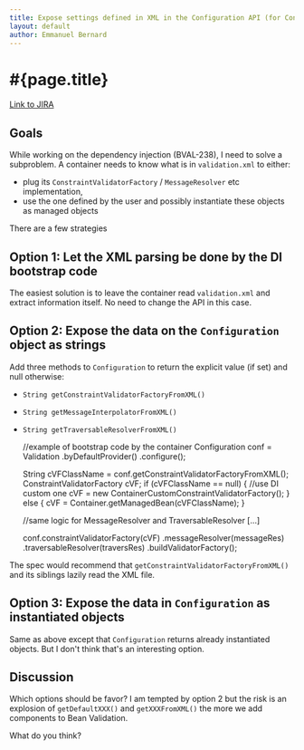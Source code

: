 ```yaml
---
title: Expose settings defined in XML in the Configuration API (for ConstraintValidatorFactory, MessageInterpolator etc)
layout: default
author: Emmanuel Bernard
---
```


# #{page.title}

[Link to JIRA](https://hibernate.onjira.com/browse/BVAL-265)

## Goals

While working on the dependency injection (BVAL-238), I need to solve a subproblem. A container needs to know what is in `validation.xml`
to either:

- plug its `ConstraintValidatorFactory` / `MessageResolver` etc implementation, 
- use the one defined by the user and possibly instantiate these objects as managed objects

There are a few strategies

## Option 1: Let the XML parsing be done by the DI bootstrap code

The easiest solution is to leave the container read `validation.xml` and extract information itself. No need to change the API in this case.

## Option 2: Expose the data on the `Configuration` object as strings

Add three methods to `Configuration` to return the explicit value (if set) and null otherwise:

- `String getConstraintValidatorFactoryFromXML()`
- `String getMessageInterpolatorFromXML()`
- `String getTraversableResolverFromXML()`

	//example of bootstrap code by the container
	Configuration conf = Validation
	    .byDefaultProvider()
	    .configure();

	String cVFClassName = conf.getConstraintValidatorFactoryFromXML();
	ConstraintValidatorFactory cVF;
	if (cVFClassName == null) {
	   //use DI custom one
	   cVF = new ContainerCustomConstraintValidatorFactory();
	}
	else {
	   cVF = Container.getManagedBean(cVFClassName);
	}

	//same logic for MessageResolver and TraversableResolver
	[...]

	conf.constraintValidatorFactory(cVF)
	   .messageResolver(messageRes)
	   .traversableResolver(traversRes)
	   .buildValidatorFactory();


The spec would recommend that `getConstraintValidatorFactoryFromXML()` and its siblings lazily read the XML file.

## Option 3: Expose the data in `Configuration` as instantiated objects

Same as above except that `Configuration` returns already instantiated objects. But I don't think that's an 
interesting option.

## Discussion

Which options should be favor? I am tempted by option 2 but the risk is an explosion of `getDefaultXXX()` 
and `getXXXFromXML()` the more we add components to Bean Validation.

What do you think?